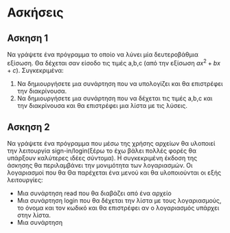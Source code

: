 # Ασκήσεις

## Ασκηση 1

Να γράψετε ένα πρόγραμμα το οποίο να λύνει μία δευτεροβάθμια εξίσωση. Θα δέχεται σαν είσοδο τις τιμές a,b,c  (από την εξίσωση $ax^2+bx+c$). Συγκεκριμένα:

1. Να δημιουργήσετε μια συνάρτηση που να υπολογίζει και θα επιστρέφει την διακρίνουσα.
2. Να δημιουργήσετε μια συνάρτηση που να δέχεται τις τιμές a,b,c και την διακρίνουσα και θα επιστρέφει μια λίστα με τις λύσεις.

## Ασκηση 2

Να γράψετε ένα πρόγραμμα που μέσω της χρήσης αρχείων θα υλοποιεί την λειτουργία sign-in/login(ξέρω το έχω βάλει πολλές φορές θα υπάρξουν καλύτερες ιδέες σύντομα). Η συγκεκριμένη έκδοση της άσκησης θα περιλαμβάνει την μονιμότητα των λογαριασμών. Οι λογαριασμοί που θα  Θα παρέχεται ένα μενού και θα υλοποιούνται οι εξής λειτουργίες:
- Μια συνάρτηση read που θα διαβάζει από ένα αρχείο 
- Μια συνάρτηση login που θα δέχεται την λίστα με τους λογαριασμούς, το όνομα και τον κωδικό και θα επιστρέφει αν ο λογαριασμός υπάρχει στην λίστα.
- Μια συνάρτηση 
